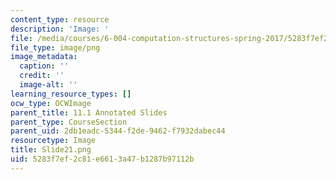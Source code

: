 ```yaml
---
content_type: resource
description: 'Image: '
file: /media/courses/6-004-computation-structures-spring-2017/5283f7ef2c81e6613a47b1287b97112b_Slide21.png
file_type: image/png
image_metadata:
  caption: ''
  credit: ''
  image-alt: ''
learning_resource_types: []
ocw_type: OCWImage
parent_title: 11.1 Annotated Slides
parent_type: CourseSection
parent_uid: 2db1eadc-5344-f2de-9462-f7932dabec44
resourcetype: Image
title: Slide21.png
uid: 5283f7ef-2c81-e661-3a47-b1287b97112b
---
```

